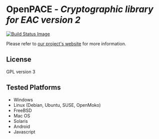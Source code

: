 # OpenPACE *- Cryptographic library for EAC version 2*

[![Build Status Image](https://travis-ci.org/frankmorgner/openpace.png?branch=master)](https://travis-ci.org/frankmorgner/openpace)

Please refer to [our project's website](http://openpace.sourceforge.net/) for more information.

## License

GPL version 3

## Tested Platforms

- Windows
- Linux (Debian, Ubuntu, SUSE, OpenMoko)
- FreeBSD
- Mac OS
- Solaris
- Android
- Javascript
